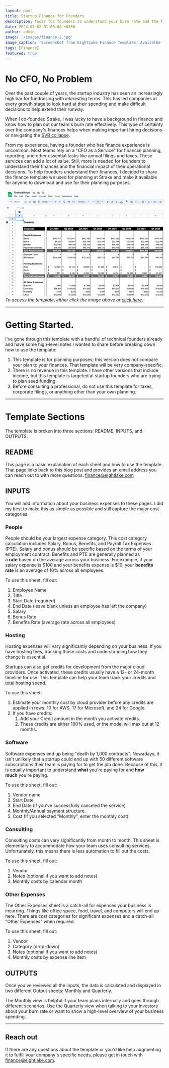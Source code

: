 ```yaml
---
layout: post
title: Startup Finance for Founders
description: Tools for founders to understand your burn rate and the financial impact of your decisions. 
date: 2024-01-02 01:00:00 +0300
author: admin
image: '/images/finance-2.jpg'
image_caption: 'Screenshot from EightLake Finance Template. Availalbe for free download.'
tags: [Finance]
featured: true
---
```

# No CFO, No Problem

Over the past couple of years, the startup industry has seen an increasingly high bar for fundraising with *interesting* terms. This has led companies at every growth stage to look hard at their spending and make difficult decisions to help extend their runway.

When I co-founded Strake, I was lucky to have a background in finance and know how to plan out our team's burn rate effectively. This type of certainty over the company's finances helps when making important hiring decisions or navigating the [SVB collapse](https://www.cnbc.com/2023/03/10/silicon-valley-bank-collapse-how-it-happened.html).

From my experience, having a founder who has finance experience is uncommon. Most teams rely on a "CFO as a Service" for financial planning, reporting, and other essential tasks like annual filings and taxes. These services can add a lot of value. Still, more is needed for founders to understand their finances and the financial impact of their operational decisions. To help founders understand their finances, I decided to share the finance template we used for planning at Strake and make it available for anyone to download and use for their planning purposes.

[![Link to EightLake Startup Finance Template](/images/finance.jpg 'this is a test')](https://docs.google.com/spreadsheets/d/1QcsSqyllfEhHdKkIAQvv-cqf0MUkSZ--FYcRzD3nTSg/edit?usp=sharing)
*To access the template, either click the image above or [click here](https://docs.google.com/spreadsheets/d/1QcsSqyllfEhHdKkIAQvv-cqf0MUkSZ--FYcRzD3nTSg/edit?usp=sharing).*
<hr>

# Getting Started.

I've gone through this template with a handful of technical founders already and have some high-level notes I wanted to share before breaking down how to use the template:

1. This template is for planning purposes; this version does not compare your plan to your finances. That template will be very company-specific.
2. There is no revenue in this template. I have other versions that include income, but this template is targeted at startup founders who are trying to plan seed funding.
3. Before consulting a professional, do not use this template for taxes, corporate filings, or anything other than your own planning.
<hr>

# Template Sections

The template is broken into three sections: README, INPUTS, and OUTPUTS.

## README

This page is a basic explanation of each sheet and how to use the template. That page links back to this blog post and provides an email address you can reach out to with more questions: [finance@eightlake.com](mailto:finance@eightlake.com)

## INPUTS

You will add information about your business expenses to these pages. I did my best to make this as simple as possible and still capture the major cost categories:

### People

People should be your largest expense category. This cost category calculation includes Salary, Bonus, Benefits, and Payroll Tax Expenses (PTE). Salary and bonus should be specific based on the terms of your employment contract. Benefits and PTE are generally planned as a **rate** based on the average across your business. For example, if your salary expense is $100 and your benefits expense is $10, your **benefits rate** is an average of 10% across all employees.

To use this sheet, fill out:

1. Employee Name
2. Title
3. Start Date (required)
4. End Date (leave blank unless an employee has left the company)
5. Salary
6. Bonus Rate
7. Benefits Rate (average rate across all employees)

### Hosting

Hosting expenses will vary significantly depending on your business. If you have hosting fees, tracking those costs and understanding how they change is essential.

Startups can also get credits for development from the major cloud providers. Once activated, these credits usually have a 12- or 24-month timeline for use. This template can help your team track your credits and total hosting spend.

To use this sheet:

1. Estimate your monthly cost by cloud provider before any credits are applied in rows: 10 for AWS, 17 for Microsoft, and 24 for Google.
2. If you have credits:
    1. Add your Credit amount in the month you activate credits.
    2. These credits are either 100% used, or the model will max out at 12 months.

### Software

Software expenses end up being "death by 1,000 contracts". Nowadays, it isn't unlikely that a startup could end up with 50 different software subscriptions their team is paying for to get the job done. Because of this, it is equally important to understand **what** you're paying for and **how much** you're paying.

To use this sheet, fill out:

1. Vendor name
2. Start Date
3. End Date (if you've successfully canceled the service)
4. Monthly/Annual payment structure.
5. Cost (If you selected "Monthly", enter the monthly cost)

### Consulting

Consulting costs can vary significantly from month to month. This sheet is elementary to accommodate how your team uses consulting services. Unfortunately, this means there is less automation to fill out the costs.

To use this sheet, fill out:

1. Vendor
2. Notes (optional if you want to add notes)
3. Monthly costs by calendar month

### Other Expenses

The Other Expenses sheet is a catch-all for expenses your business is incurring. Things like office space, food, travel, and computers will end up here. There are cost categories for significant expenses and a catch-all "Other Expenses" when required.

To use this sheet, fill out:

1. Vendor
2. Category (drop-down)
3. Notes (optional if you want to add notes)
4. Monthly costs by expense line item

## OUTPUTS

Once you've reviewed all the inputs, the data is calculated and displayed in two different Output sheets: Monthly and Quarterly.

The Monthly view is helpful if your team plans internally and goes through different scenarios. Use the Quarterly view when talking to your investors about your burn rate or want to show a high-level overview of your business spending.
<hr>

## Reach out

If there are any questions about the template or you'd like help augmenting it to fulfill your company's specific needs, please get in touch with [finance@eightlake.com](mailto:finance@eightlake.com).